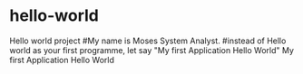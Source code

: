 # hello-world
Hello world project
#My name is Moses System Analyst.
#instead of Hello world as your first programme, let say "My first Application Hello World"
My first Application Hello World
